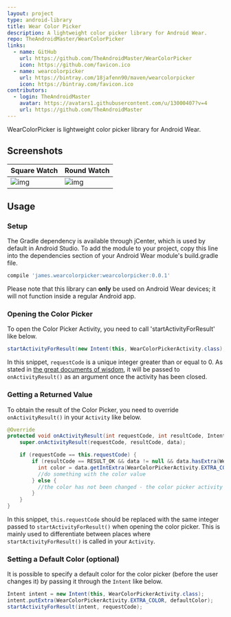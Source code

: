 ```yaml
---
layout: project
type: android-library
title: Wear Color Picker
description: A lightweight color picker library for Android Wear.
repo: TheAndroidMaster/WearColorPicker
links:
  - name: GitHub
    url: https://github.com/TheAndroidMaster/WearColorPicker
    icon: https://github.com/favicon.ico
  - name: wearcolorpicker
    url: https://bintray.com/18jafenn90/maven/wearcolorpicker
    icon: https://bintray.com/favicon.ico
contributors:
  - login: TheAndroidMaster
    avatar: https://avatars1.githubusercontent.com/u/13000407?v=4
    url: https://github.com/TheAndroidMaster
---
```


WearColorPicker is lightweight color picker library for Android Wear.

## Screenshots

|Square Watch|Round Watch|
|--------|--------|
|![img](https://theandroidmaster.github.io/images/screenshots/WearColorPicker-Square.png)|![img](https://theandroidmaster.github.io/images/screenshots/WearColorPicker-Round.png)|

## Usage

### Setup
The Gradle dependency is available through jCenter, which is used by default in Android Studio. To add the module to your project, copy this line into the dependencies section of your Android Wear module's build.gradle file.

``` gradle
compile 'james.wearcolorpicker:wearcolorpicker:0.0.1'
```
Please note that this library can **only** be used on Android Wear devices; it will not function inside a regular Android app.

### Opening the Color Picker
To open the Color Picker Activity, you need to call 'startActivityForResult' like below.
``` java
startActivityForResult(new Intent(this, WearColorPickerActivity.class), requestCode);
```
In this snippet, `requestCode` is a unique integer greater than or equal to 0. As stated in [the great documents of wisdom](https://developer.android.com/reference/android/app/Activity.html#startActivityForResult(android.content.Intent,%20int)), it will be passed to `onActivityResult()` as an argument once the activity has been closed.

### Getting a Returned Value
To obtain the result of the Color Picker, you need to override `onActivityResult()` in your `Activity` like below.
``` java
@Override
protected void onActivityResult(int requestCode, int resultCode, Intent data) {
    super.onActivityResult(requestCode, resultCode, data);

    if (requestCode == this.requestCode) {
        if (resultCode == RESULT_OK && data != null && data.hasExtra(WearColorPickerActivity.EXTRA_COLOR)) {
          int color = data.getIntExtra(WearColorPickerActivity.EXTRA_COLOR, Color.BLACK);
          //do something with the color value
        } else {
          //the color has not been changed - the color picker activity has been closed without pressing the 'done' button
        }
    }
}
```
In this snippet, `this.requestCode` should be replaced with the same integer passed to `startActivityForResult()` when opening the color picker. This is mainly used to differentiate between places where `startActivityForResult()` is called in your `Activity`.

### Setting a Default Color (optional)
It is possible to specify a default color for the color picker (before the user changes it) by passing it through the `Intent` like below.
``` java
Intent intent = new Intent(this, WearColorPickerActivity.class);
intent.putExtra(WearColorPickerActivity.EXTRA_COLOR, defaultColor);
startActivityForResult(intent, requestCode);
```
